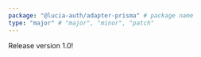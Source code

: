 ```yaml
---
package: "@lucia-auth/adapter-prisma" # package name
type: "major" # "major", "minor", "patch"
---
```


Release version 1.0!
